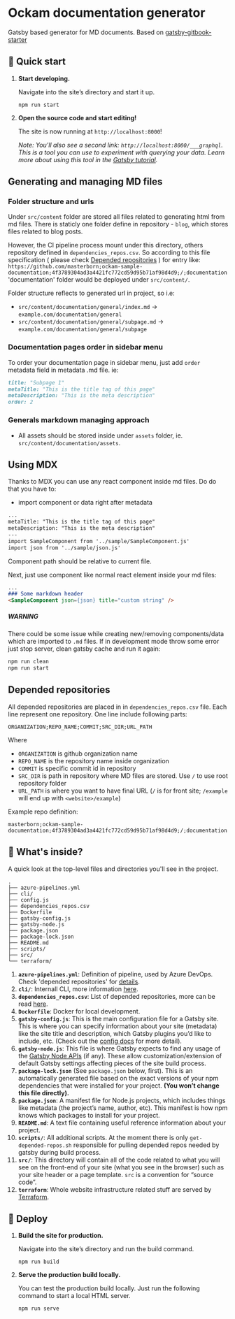 # Ockam documentation generator

Gatsby based generator for MD documents. Based on [gatsby-gitbook-starter](https://github.com/hasura/gatsby-gitbook-starter)

## 🚀 Quick start

1.  **Start developing.**

    Navigate into the site’s directory and start it up.

    `npm run start`

2.  **Open the source code and start editing!**

    The site is now running at `http://localhost:8000`!

    _Note: You'll also see a second link: _`http://localhost:8000/___graphql`_. This is a tool you can use to experiment with querying your data. Learn more about using this tool in the [Gatsby tutorial](https://www.gatsbyjs.org/tutorial/part-five/#introducing-graphiql)._

## Generating and managing MD files

### Folder structure and urls
Under `src/content` folder are stored all files related to generating html from md files. There is staticly one folder define in repository - `blog`, which stores files related to blog posts.

However, the CI pipeline process mount under this directory, others repository defined in `dependencies_repos.csv`.
So according to this  file specification ( please check  [Depended repositories](#depended-repositories) ) for entry like:
`https://github.com/masterborn;ockam-sample-documentation;4f3789304ad3a4421fc772cd59d95b71af98d4d9;/;documentation` 'documentation' folder would be deployed under `src/content/`.

Folder structure reflects to generated url in project, so i.e:
- `src/content/documentation/general/index.md` -> `example.com/documentation/general`
- `src/content/documentation/general/subpage.md` -> `example.com/documentation/general/subpage`

### Documentation pages order in sidebar menu

To order your documentation page in sidebar menu, just add `order` metadata field in metadata .md file. ie:
```markdown
title: "Subpage 1"
metaTitle: "This is the title tag of this page"
metaDescription: "This is the meta description"
order: 2
```


### Generals markdown managing approach

* All assets should be stored inside under `assets` folder, ie. `src/content/documentation/assets`.

## Using MDX

Thanks to MDX you can use any react component inside md files. Do do that you have to:
- import component or data right after metadata
```markdown
...
metaTitle: "This is the title tag of this page"
metaDescription: "This is the meta description"
---
import SampleComponent from '../sample/SampleComponent.js'
import json from '../sample/json.js'
```
Component path should be relative to current file.

Next, just use component like normal react element inside your md files:
```markdown
...
### Some markdown header
<SampleComponent json={json} title="custom string" />
```

##### WARNING
There could be some issue while creating new/removing components/data which are imported to `.md` files. If in development mode throw some error just stop server, clean gatsby cache and run it again:
```bash
npm run clean
npm run start
```


## Depended repositories
All depended repositories are placed in in `dependencies_repos.csv` file. Each
line represent one repository.
One line include following parts:
```
ORGANIZATION;REPO_NAME;COMMIT;SRC_DIR;URL_PATH
```

Where
* `ORGANIZATION` is github organization name
* `REPO_NAME` is the repository name inside organization
* `COMMIT` is specific commit id in repository
* `SRC_DIR` is path in repository where MD files are stored. Use `/` to use root repository folder
* `URL_PATH` is where you want to have final URL (`/` is for front site; `/example` will end up with `<website>/example`)

Example repo definition:
```
masterborn;ockam-sample-documentation;4f3789304ad3a4421fc772cd59d95b71af98d4d9;/;documentation
```



## 🧐 What's inside?

A quick look at the top-level files and directories you'll see in the project.

    .
    ├── azure-pipelines.yml
    ├── cli/
    ├── config.js
    ├── dependencies_repos.csv
    ├── Dockerfile
    ├── gatsby-config.js
    ├── gatsby-node.js
    ├── package.json
    ├── package-lock.json
    ├── README.md
    ├── scripts/
    ├── src/
    └── terraform/

1. **`azure-pipelines.yml`**: Definition of pipeline, used by Azure DevOps. Check 'depended repositories' for [details](#depended-repositories).
1. **`cli/`**: Internall CLI, more information [here](cli/README.md).
1. **`dependencies_repos.csv`**: List of depended repositories, more can be read [here](#depended-repositories).
1. **`Dockerfile`**: Docker for local development.
1. **`gatsby-config.js`**: This is the main configuration file for a Gatsby site. This is where you can specify information about your site (metadata) like the site title and description, which Gatsby plugins you’d like to include, etc. (Check out the [config docs](https://www.gatsbyjs.org/docs/gatsby-config/) for more detail).
1. **`gatsby-node.js`**: This file is where Gatsby expects to find any usage of the [Gatsby Node APIs](https://www.gatsbyjs.org/docs/node-apis/) (if any). These allow customization/extension of default Gatsby settings affecting pieces of the site build process.
1. **`package-lock.json`** (See `package.json` below, first). This is an automatically generated file based on the exact versions of your npm dependencies that were installed for your project. **(You won’t change this file directly).**
1. **`package.json`**: A manifest file for Node.js projects, which includes things like metadata (the project’s name, author, etc). This manifest is how npm knows which packages to install for your project.
1. **`README.md`**: A text file containing useful reference information about your project.
1. **`scripts/`**: All additional scripts. At the moment there is only `get-depended-repos.sh` responsible for pulling depended repos needed by gatsby during build process.
1. **`src/`**: This directory will contain all of the code related to what you will see on the front-end of your site (what you see in the browser) such as your site header or a page template. `src` is a convention for “source code”.
1. **`terraform`**: Whole website infrastructure related stuff are served by [Terraform](https://www.terraform.io/).

## 💫 Deploy

1. **Build the site for production.**

    Navigate into the site’s directory and run the build command.

    ```npm run build```
1. **Serve the production build locally.**

    You can test the production build locally. Just run the following command to start a local HTML server.

    ```npm run serve```
